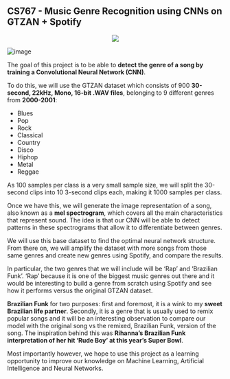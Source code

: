 ## CS767 - Music Genre Recognition using CNNs on GTZAN + Spotify

<p align="center">
  <img src="https://upload.wikimedia.org/wikipedia/commons/thumb/c/c5/Spectrogram-19thC.png/400px-Spectrogram-19thC.png" />
</p>

![image](https://upload.wikimedia.org/wikipedia/commons/thumb/c/c5/Spectrogram-19thC.png/400px-Spectrogram-19thC.png)

The goal of this project is to be able to **detect the genre of a song by training a Convolutional Neural Network (CNN)**.

To do this, we will use the GTZAN dataset which consists of 900 **30-second, 22kHz, Mono, 16-bit .WAV files**, belonging to 9 different genres from **2000-2001**:



* Blues
* Pop
* Rock
* Classical
* Country
* Disco
* Hiphop
* Metal
* Reggae

As 100 samples per class is a very small sample size, we will split the 30-second clips into 10 3-second clips each, making it 1000 samples per class.

Once we have this, we will generate the image representation of a song, also known as a **mel spectrogram**, which covers all the main characteristics that represent sound. The idea is that our CNN will be able to detect patterns in these spectrograms that allow it to differentiate between genres.

We will use this base dataset to find the optimal neural network structure. From there on, we will amplify the dataset with more songs from those same genres and create new genres using Spotify, and compare the results.

In particular, the two genres that we will include will be ‘Rap’ and ‘Brazilian Funk’. ‘Rap’ because it is one of the biggest music genres out there and it would be interesting to build a genre from scratch using Spotify and see how it performs versus the original GTZAN dataset.

**Brazilian Funk** for two purposes: first and foremost, it is a wink to my **sweet Brazilian life partner**. Secondly, it is a genre that is usually used to remix popular songs and it will be an interesting observation to compare our model with the original song vs the remixed, Brazilian Funk, version of the song. The inspiration behind this was **Rihanna’s Brazilian Funk interpretation of her hit ‘Rude Boy’ at this year’s Super Bowl**.

Most importantly however, we hope to use this project as a learning opportunity to improve our knowledge on Machine Learning, Artificial Intelligence and Neural Networks.
